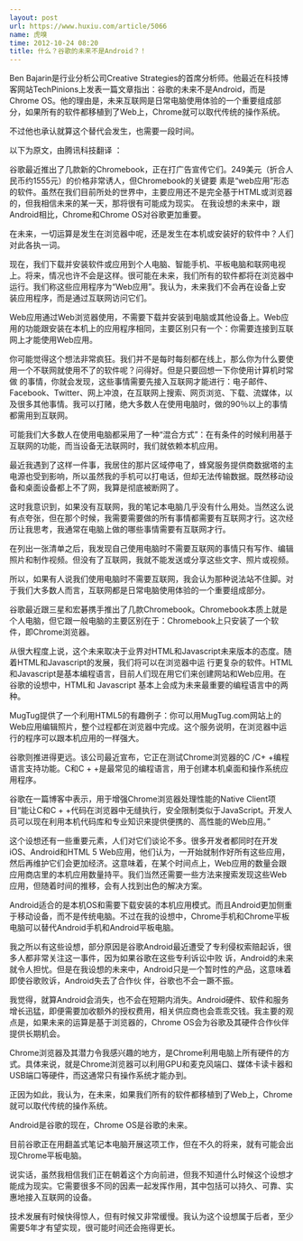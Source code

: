 ```yaml
---
layout: post
url: https://www.huxiu.com/article/5066
name: 虎嗅
time: 2012-10-24 08:20
title: 什么？谷歌的未来不是Android？！
---
```

Ben Bajarin是行业分析公司Creative Strategies的首席分析师。他最近在科技博客网站TechPinions上发表一篇文章指出：谷歌的未来不是Android，而是Chrome OS。他的理由是，未来互联网是日常电脑使用体验的一个重要组成部分，如果所有的软件都移植到了Web上，Chrome就可以取代传统的操作系统。

不过他也承认就算这个替代会发生，也需要一段时间。

以下为原文，由腾讯科技翻译 ：

谷歌最近推出了几款新的Chromebook，正在打广告宣传它们。249美元（折合人民币约1555元）的价格非常诱人，但Chromebook的关键要 素是“web应用”形态的软件。虽然在我们目前所处的世界中，主要应用还不是完全基于HTML或浏览器的，但我相信未来的某一天，那将很有可能成为现实。 在我设想的未来中，跟Android相比，Chrome和Chrome OS对谷歌更加重要。

在未来，一切运算是发生在浏览器中呢，还是发生在本机或安装好的软件中？人们对此各执一词。

现在，我们下载并安装软件或应用到个人电脑、智能手机、平板电脑和联网电视上。将来，情况也许不会是这样。很可能在未来，我们所有的软件都将在浏览器中运行。我们称这些应用程序为“Web应用”。我认为，未来我们不会再在设备上安装应用程序，而是通过互联网访问它们。

Web应用通过Web浏览器使用，不需要下载并安装到电脑或其他设备上。Web应用的功能跟安装在本机上的应用程序相同，主要区别只有一个：你需要连接到互联网上才能使用Web应用。

你可能觉得这个想法非常疯狂。我们并不是每时每刻都在线上，那么你为什么要使用一个不联网就使用不了的软件呢？问得好。但是只要回想一下你使用计算机时常做 的事情，你就会发现，这些事情需要先接入互联网才能进行：电子邮件、Facebook、Twitter、网上冲浪，在互联网上搜索、网页浏览、下载、流媒体，以及很多其他事情。我可以打赌，绝大多数人在使用电脑时，做的90％以上的事情都需用到互联网。

可能我们大多数人在使用电脑都采用了一种“混合方式”：在有条件的时候利用基于互联网的功能，而当设备无法联网时，我们就依赖本机应用。

最近我遇到了这样一件事，我居住的那片区域停电了，蜂窝服务提供商数据塔的主电源也受到影响，所以虽然我的手机可以打电话，但却无法传输数据。既然移动设备和桌面设备都上不了网，我算是彻底被断网了。

这时我意识到，如果没有互联网，我的笔记本电脑几乎没有什么用处。当然这么说有点夸张，但在那个时候，我需要需要做的所有事情都需要有互联网才行。这次经历让我思考，我通常在电脑上做的哪些事情需要有互联网才行。

在列出一张清单之后，我发现自己使用电脑时不需要互联网的事情只有写作、编辑照片和制作视频。但没有了互联网，我就不能发送或分享这些文字、照片或视频。

所以，如果有人说我们使用电脑时不需要互联网，我会认为那种说法站不住脚。对于我们大多数人而言，互联网都是日常电脑使用体验的一个重要组成部分。

谷歌最近跟三星和宏碁携手推出了几款Chromebook。Chromebook本质上就是个人电脑，但它跟一般电脑的主要区别在于：Chromebook上只安装了一个软件，即Chrome浏览器。

从很大程度上说，这个未来取决于业界对HTML和Javascript未来版本的态度。随着HTML和Javascript的发展，我们将可以在浏览器中运 行更复杂的软件。HTML和Javascript是基本编程语言，目前人们现在用它们来创建网站和Web应用。在谷歌的设想中，HTML和 Javascript 基本上会成为未来最重要的编程语言中的两种。

MugTug提供了一个利用HTML5的有趣例子：你可以用MugTug.com网站上的Web应用编辑照片，整个过程都在浏览器中完成。这个服务说明，在浏览器中运行的程序可以跟本机应用的一样强大。

谷歌则推进得更远。该公司最近宣布，它正在测试Chrome浏览器的C /C+ +编程语言支持功能。C和C + +是最常见的编程语言，用于创建本机桌面和操作系统应用程序。

谷歌在一篇博客中表示，用于增强Chrome浏览器处理性能的Native Client项目“能让C和C + +代码在浏览器中无缝执行，安全限制类似于JavaScript。开发人员可以现在利用本机代码库和专业知识来提供便携的、高性能的Web应用。”

这个设想还有一些重要元素，人们对它们谈论不多。很多开发者都同时在开发iOS、Android和HTML 5 Web应用，他们认为，一开始就制作好所有这些应用，然后再维护它们会更加经济。这意味着，在某个时间点上，Web应用的数量会跟应用商店里的本机应用数量持平。我们当然还需要一些方法来搜索发现这些Web应用，但随着时间的推移，会有人找到出色的解决方案。

Android适合的是本机OS和需要下载安装的本机应用模式。而且Android更加侧重于移动设备，而不是传统电脑。不过在我的设想中，Chrome手机和Chrome平板电脑可以替代Android手机和Android平板电脑。

我之所以有这些设想，部分原因是谷歌Android最近遭受了专利侵权索赔起诉，很多人都非常关注这一事件，因为如果谷歌在这些专利诉讼中败 诉，Android的未来就令人担忧。但是在我设想的未来中，Android只是一个暂时性的产品，这意味着即使谷歌败诉，Android失去了合作伙 伴，谷歌也不会一蹶不振。

我觉得，就算Android会消失，也不会在短期内消失。Android硬件、软件和服务增长迅猛，即便需要加收额外的授权费用，相关供应商也会乖乖交钱。我主要的观点是，如果未来的运算是基于浏览器的，Chrome OS会为谷歌及其硬件合作伙伴提供长期机会。

Chrome浏览器及其潜力令我感兴趣的地方，是Chrome利用电脑上所有硬件的方式。具体来说，就是Chrome浏览器可以利用GPU和麦克风端口、媒体卡读卡器和USB端口等硬件，而这通常只有操作系统才能办到。

正因为如此，我认为，在未来，如果我们所有的软件都移植到了Web上，Chrome就可以取代传统的操作系统。

Android是谷歌的现在，Chrome OS是谷歌的未来。

目前谷歌正在用翻盖式笔记本电脑开展这项工作，但在不久的将来，就有可能会出现Chrome平板电脑。

说实话，虽然我相信我们正在朝着这个方向前进，但我不知道什么时候这个设想才能成为现实。它需要很多不同的因素一起发挥作用，其中包括可以持久、可靠、实惠地接入互联网的设备。

技术发展有时候快得惊人，但有时候又非常缓慢。我认为这个设想属于后者，至少需要5年才有望实现，很可能时间还会拖得更长。

